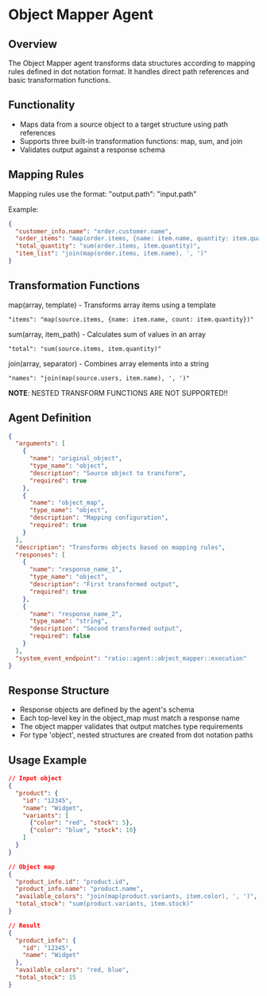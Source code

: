 Object Mapper Agent
===================

Overview
---------
The Object Mapper agent transforms data structures according to mapping rules defined in dot notation format. It handles direct path references and basic transformation functions.

Functionality
-------------
- Maps data from a source object to a target structure using path references
- Supports three built-in transformation functions: map, sum, and join
- Validates output against a response schema

Mapping Rules
-------------
Mapping rules use the format: "output.path": "input.path"

Example:
```json
{
  "customer_info.name": "order.customer.name",
  "order_items": "map(order.items, {name: item.name, quantity: item.quantity})",
  "total_quantity": "sum(order.items, item.quantity)",
  "item_list": "join(map(order.items, item.name), ', ')"
}
```

Transformation Functions
------------------------
map(array, template) - Transforms array items using a template
```
"items": "map(source.items, {name: item.name, count: item.quantity})"
```

sum(array, item_path) - Calculates sum of values in an array
```
"total": "sum(source.items, item.quantity)"
```

join(array, separator) - Combines array elements into a string
```
"names": "join(map(source.users, item.name), ', ')"
```

**NOTE**: NESTED TRANSFORM FUNCTIONS ARE NOT SUPPORTED!!

Agent Definition
----------------
```json
{
  "arguments": [
    {
      "name": "original_object",
      "type_name": "object",
      "description": "Source object to transform",
      "required": true
    },
    {
      "name": "object_map",
      "type_name": "object",
      "description": "Mapping configuration",
      "required": true
    }
  ],
  "description": "Transforms objects based on mapping rules",
  "responses": [
    {
      "name": "response_name_1",
      "type_name": "object",
      "description": "First transformed output",
      "required": true
    },
    {
      "name": "response_name_2",
      "type_name": "string",
      "description": "Second transformed output",
      "required": false
    }
  ],
  "system_event_endpoint": "ratio::agent::object_mapper::execution"
}
```

Response Structure
------------------
- Response objects are defined by the agent's schema
- Each top-level key in the object_map must match a response name
- The object mapper validates that output matches type requirements
- For type 'object', nested structures are created from dot notation paths

Usage Example
--------------
```json
// Input object
{
  "product": {
    "id": "12345",
    "name": "Widget",
    "variants": [
      {"color": "red", "stock": 5},
      {"color": "blue", "stock": 10}
    ]
  }
}

// Object map
{
  "product_info.id": "product.id",
  "product_info.name": "product.name",
  "available_colors": "join(map(product.variants, item.color), ', ')",
  "total_stock": "sum(product.variants, item.stock)"
}

// Result
{
  "product_info": {
    "id": "12345",
    "name": "Widget"
  },
  "available_colors": "red, blue",
  "total_stock": 15
}
```